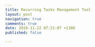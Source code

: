 ```yaml
---
title: Recurring Tasks Management Tool
layout: post
navigation: true
comments: true
date: 2018-11-22 07:21:07 +1100
published: false

---
```

